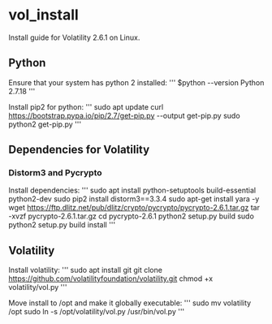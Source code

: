 # vol_install
Install guide for Volatility 2.6.1 on Linux.


## Python
Ensure that your system has python 2 installed:
'''
$python --version
Python 2.7.18
'''

Install pip2 for python:
''' 
sudo apt update
curl https://bootstrap.pypa.io/pip/2.7/get-pip.py --output get-pip.py
sudo python2 get-pip.py
'''

## Dependencies for Volatility 
### Distorm3 and Pycrypto
Install dependencies:
'''
sudo apt install python-setuptools build-essential python2-dev
sudo pip2 install distorm3==3.3.4
sudo apt-get install yara -y
wget https://ftp.dlitz.net/pub/dlitz/crypto/pycrypto/pycrypto-2.6.1.tar.gz
tar -xvzf pycrypto-2.6.1.tar.gz
cd pycrypto-2.6.1
python2 setup.py build
sudo python2 setup.py build install
'''

## Volatility
Install volatility:
'''
sudo apt install git
git clone https://github.com/volatilityfoundation/volatility.git
chmod +x volatility/vol.py
'''

Move install to /opt and make it globally executable:
'''
sudo mv volatility /opt
sudo ln -s /opt/volatility/vol.py /usr/bin/vol.py
'''


